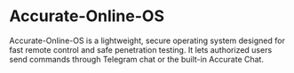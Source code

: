 # Accurate-Online-OS
Accurate-Online-OS is a lightweight, secure operating system designed for fast remote control and safe penetration testing. It lets authorized users send commands through Telegram chat or the built-in Accurate Chat.

